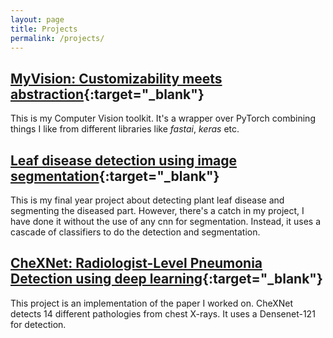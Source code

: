 ```yaml
---
layout: page
title: Projects
permalink: /projects/
---
```


## [MyVision: Customizability meets abstraction](https://github.com/Abhiswain97/MyVision){:target="_blank"}

This is my Computer Vision toolkit. It's a wrapper over PyTorch combining things I like from different libraries like *fastai*, *keras* etc.

## [Leaf disease detection using image segmentation](https://github.com/Abhiswain97/Leaf_disease_detection){:target="_blank"}

This is my final year project about detecting plant leaf disease and segmenting the diseased part. However, there's a catch in my project, I have done it without the use of any cnn for segmentation. Instead, it uses a cascade of classifiers to do the detection and segmentation.

## [CheXNet: Radiologist-Level Pneumonia Detection using deep learning](https://github.com/Abhiswain97/CheXNet){:target="_blank"}

This project is an implementation of the paper I worked on. CheXNet detects 14 different pathologies from chest X-rays. It uses a Densenet-121 for detection.
